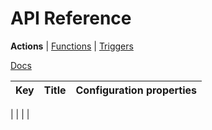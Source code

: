<title>API Actions</title>

# API Reference
**Actions** | [Functions](./api-functions.html) | [Triggers](./api-triggers.html)

[Docs](./)

| Key | Title | Configuration properties |
| --- | ----- | ------------------------ |

|     |       |                          |

<script type="module" src="../scripts/docs.js"></script>
<script>
  docs_fetchWithCache('../functions.json').then(res => res.json()).then(res => {
    if (res.status !== 'success') {
      console.log('Non success response received from Modd.io API: %o', res);
      alert('Non-success response received from Modd.io API. Check console for details.');
      return;
    }
    const table = document.querySelector('table');
    for (const func of res.message) {
      if (func.data.type === 'action') {
        const row = table.insertRow();
        row.insertCell().textContent = func.key;
        row.insertCell().textContent = func.title;
        row.insertCell().textContent = `{ ${func.data.fragments.filter(frag => frag.field && (frag.type === 'variable' || func.data.fields)).map(frag => `${frag.field}: ${frag.type === 'variable' ? frag.extraData?.dataType || frag.dataType : 'action[]'}`).join(', ')} }`;
      }
    }
  }).catch(err => {
    console.error(err);
    alert('An error occured while fetching Modd.io API. Check console for details.');
  });
</script>